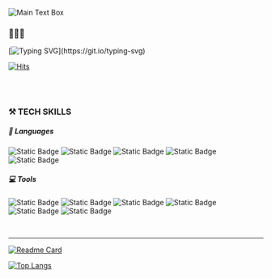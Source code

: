 <div align=left>

![Main Text Box](https://github.com/user-attachments/assets/2f44a6ea-f21e-4e83-aa23-0937109445a4)


### 🖤🤍🖤
[![Typing SVG](https://readme-typing-svg.demolab.com?font=Pretendard&size=16&duration=2500&pause=200&color=333333&multiline=true&random=false&width=435&height=100&lines=%EB%8A%98+%EC%83%88%EB%A1%9C%EC%9B%80%EC%9D%84+%EB%B0%B0%EC%9A%B0%EA%B3%A0%EC%9E%90+%ED%95%98%EB%8A%94+%EB%94%94%EB%B8%94%EB%A6%AC%EC%85%94%2C;%EC%82%AC%EC%9A%A9%EC%9E%90+%EC%B9%9C%ED%99%94%EC%A0%81%EC%9D%B4%EB%A9%B0+%EA%B0%90%EA%B0%81%EC%A0%81%EC%9D%B8+%EB%94%94%EC%9E%90%EC%9D%B8%EC%9D%84+%EC%B6%94%EA%B5%AC%ED%95%98%EB%8A%94+%EC%B5%9C%ED%95%98%EB%A6%B0%EC%9E%85%EB%8B%88%EB%8B%A4.)](https://git.io/typing-svg)


[![Hits](https://hits.seeyoufarm.com/api/count/incr/badge.svg?url=https%3A%2F%2Fgithub.com%2Fharintin%2Fhit-counter&count_bg=%23000000&title_bg=%23000000&icon=&icon_color=%23FFFFFF&title=counter&edge_flat=false)](https://hits.seeyoufarm.com)


<br><br>

### ⚒ TECH SKILLS

##### 💬 Languages

![Static Badge](https://img.shields.io/badge/HTML5-%23000000?style=flat&logo=html5&logoColor=auto) ![Static Badge](https://img.shields.io/badge/CSS3-%23000000?style=flat&logo=css3&logoColor=1572B6) ![Static Badge](https://img.shields.io/badge/JavaScript-%23f0db4f?style=flat-squre&logo=JavaScript&logoColor=auto&color=%23000000) ![Static Badge](https://img.shields.io/badge/jQuery-%23000000?style=flat-squre&logo=jQuery&logoColor=0769AD) ![Static Badge](https://img.shields.io/badge/React-%23000000?style=flat&logo=react&logoColor=61DAFB)

##### 💻  Tools

![Static Badge](https://img.shields.io/badge/Photoshop-%23000000?style=flat&logo=Adobe%20Photoshop&logoColor=%234FCCFE)  ![Static Badge](https://img.shields.io/badge/Illustrator-%23000000?style=flat&logo=Adobe%20Illustrator&logoColor=%23DC6920) ![Static Badge](https://img.shields.io/badge/Figma-%23000000?style=flat&logo=Figma&logoColor=F24E1E) ![Static Badge](https://img.shields.io/badge/Slack-%23000000?style=flat&logo=slack&logoColor=4A154B) ![Static Badge](https://img.shields.io/badge/Github-%23000000?style=flat&logo=github) ![Static Badge](https://img.shields.io/badge/GIT-%23000000?style=flat&logo=git)

<br>
<hr>

[![Readme Card](https://github-readme-stats.vercel.app/api/pin/?username=harintin&repo=harintin.github.io)](https://github.com/harintin/harintin.github.io.git)


[![Top Langs](https://github-readme-stats.vercel.app/api/top-langs/?username=harintin&layout=donut)](https://github.com/anuraghazra/github-readme-stats)
</div>
